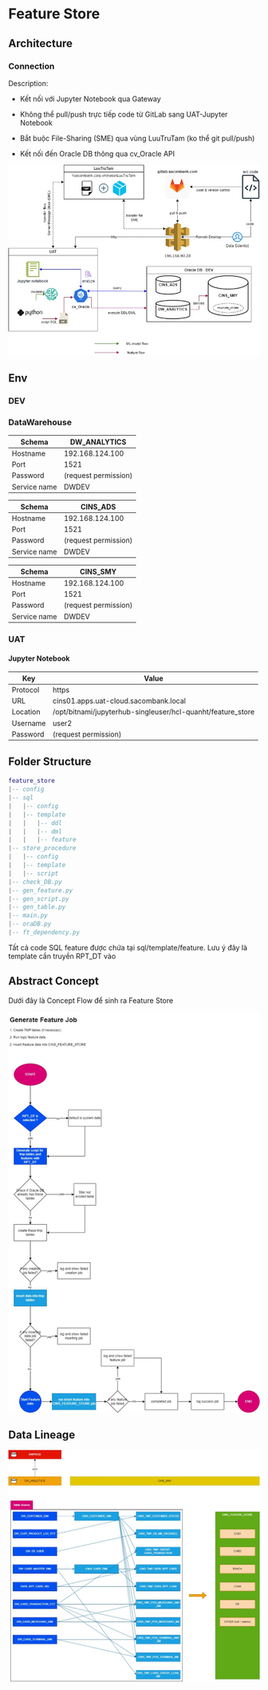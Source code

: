 # Feature Store

## Architecture

### Connection

Description:

- Kết nối với Jupyter Notebook qua Gateway

- Không thể pull/push trực tiếp code từ GitLab sang UAT-Jupyter Notebook

- Bắt buộc File-Sharing (SME) qua vùng LuuTruTam (ko thể git pull/push)

- Kết nối đến Oracle DB thông qua cv_Oracle API

![Arch](asset/FeatureStore-Architecture.jpg)

## Env

### DEV

### DataWarehouse

|Schema|DW_ANALYTICS|
|-----|-------|
|Hostname|192.168.124.100|
|Port|1521|
|Password| (request permission)|
|Service name| DWDEV|

|Schema|CINS_ADS|
|-----|-------|
|Hostname|192.168.124.100|
|Port|1521|
|Password| (request permission)|
|Service name| DWDEV|

| Schema | CINS_SMY |
|-----|-------|
|Hostname|192.168.124.100|
|Port|1521|
|Password| (request permission)|
|Service name| DWDEV|

### UAT

#### Jupyter Notebook

| Key | Value |
|-----|-------|
|Protocol| https |
|URL| cins01.apps.uat-cloud.sacombank.local|
|Location|/opt/bitnami/jupyterhub-singleuser/hcl-quanht/feature_store|
|Username|user2|
|Password| (request permission)|

## Folder Structure

```lua
feature_store
|-- config
|-- sql
|   |-- config
|   |-- template
|   |   |-- ddl
|   |   |-- dml
|   |   |-- feature
|-- store_procedure
|   |-- config
|   |-- template
|   |-- script
|-- check_DB.py
|-- gen_feature.py
|-- gen_script.py
|-- gen_table.py
|-- main.py
|-- oraDB.py
|-- ft_dependency.py
```

Tất cả code SQL feature được chứa tại sql/template/feature. Lưu ý đây là template cần truyền RPT_DT vào

## Abstract Concept

Dưới đây là Concept Flow để sinh ra Feature Store

![Flow](asset/FeatureStore-FeatureStoreFlow.jpg)




## Data Lineage

![DataLineage](asset/FeatureStore-DataLineage.jpg)
